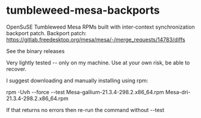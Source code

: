 # tumbleweed-mesa-backports
OpenSuSE Tumbleweed Mesa RPMs built with inter-context synchronization backport patch.
Backport patch: https://gitlab.freedesktop.org/mesa/mesa/-/merge_requests/14783/diffs

See the binary releases

Very lightly tested -- only on my machine.
Use at your own risk, be able to recover.

I suggest downloading and manually installing using rpm:

rpm -Uvh --force --test Mesa-gallium-21.3.4-298.2.x86_64.rpm Mesa-dri-21.3.4-298.2.x86_64.rpm

If that returns no errors then re-run the command without --test

